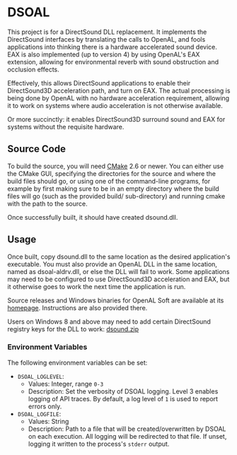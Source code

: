 # DSOAL

This project is for a DirectSound DLL replacement. It implements the
DirectSound interfaces by translating the calls to OpenAL, and fools
applications into thinking there is a hardware accelerated sound device. EAX is
also implemented (up to version 4) by using OpenAL's EAX extension, allowing
for environmental reverb with sound obstruction and occlusion effects.

Effectively, this allows DirectSound applications to enable their DirectSound3D
acceleration path, and turn on EAX. The actual processing is being done by
OpenAL with no hardware acceleration requirement, allowing it to work on
systems where audio acceleration is not otherwise available.

Or more succinctly: it enables DirectSound3D surround sound and EAX for systems
without the requisite hardware.


## Source Code

To build the source, you will need [CMake](https://cmake.org/) 2.6 or newer.
You can either use the CMake GUI, specifying the directories for the source and
where the build files should go, or using one of the command-line programs, for
example by first making sure to be in an empty directory where the build files
will go (such as the provided build/ sub-directory) and running cmake with the
path to the source.

Once successfully built, it should have created dsound.dll.


## Usage

Once built, copy dsound.dll to the same location as the desired application's
executable. You must also provide an OpenAL DLL in the same location, named as
dsoal-aldrv.dll, or else the DLL will fail to work. Some applications may need
to be configured to use DirectSound3D acceleration and EAX, but it otherwise
goes to work the next time the application is run.

Source releases and Windows binaries for OpenAL Soft are
available at its [homepage](https://openal-soft.org/).
Instructions are also provided there.

Users on Windows 8 and above may need to add certain DirectSound registry keys for the DLL to work: [dsound.zip](https://github.com/kcat/dsoal/files/10252285/dsound.zip)

### Environment Variables
The following environment variables can be set:
- `DSOAL_LOGLEVEL`:
  - Values: Integer, range `0-3`
  - Description: Set the verbosity of DSOAL logging. Level 3 enables logging of API traces. By default, a log level of `1` is used to report errors only.
- `DSOAL_LOGFILE`:
  - Values: String
  - Description: Path to a file that will be created/overwritten by DSOAL on each execution. All logging will be redirected to that file. If unset, logging it written to the process's `stderr` output.

